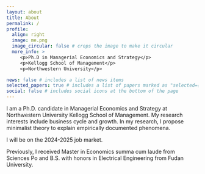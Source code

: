 ```yaml
---
layout: about
title: About
permalink: /
profile:
  align: right
  image: me.png
  image_circular: false # crops the image to make it circular
  more_info: >
     <p>Ph.D in Managerial Economics and Strategy</p>
     <p>Kellogg School of Management</p>
     <p>Northwestern University</p>

news: false # includes a list of news items
selected_papers: true # includes a list of papers marked as "selected={true}"
social: false # includes social icons at the bottom of the page
---
```


I am a Ph.D. candidate in Managerial Economics and Strategy at Northwestern University Kellogg School of Management. My research interests include business cycle and growth.  In my research, I propose minimalist theory to explain empirically documented phenomena.

I will be on the 2024-2025 job market.

Previously, I received Master in Economics summa cum laude from Sciences Po and  B.S. with honors in Electrical Engineering from Fudan University.
